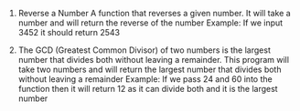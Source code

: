 1. Reverse a Number
A function that reverses a given number.
It will take a number and will return the reverse of the number
Example: If we input 3452 it should return 2543

2. The GCD (Greatest Common Divisor) of two numbers is the largest number that divides both without leaving a remainder.
This program will take two numbers and will return the largest number that divides both without leaving a remainder
Example: If we pass 24 and 60 into the function then it will return 12 as it can divide both and it is the largest number
